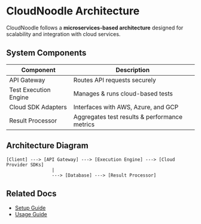 # CloudNoodle Architecture

CloudNoodle follows a **microservices-based architecture** designed for scalability and integration with cloud services.

## System Components

| Component        | Description |
|-----------------|-------------|
| API Gateway     | Routes API requests securely |
| Test Execution Engine | Manages & runs cloud-based tests |
| Cloud SDK Adapters | Interfaces with AWS, Azure, and GCP |
| Result Processor | Aggregates test results & performance metrics |

## Architecture Diagram

```plaintext
[Client] ---> [API Gateway] ---> [Execution Engine] ---> [Cloud Provider SDKs]
                 |
                 ---> [Database] ---> [Result Processor]
```

## Related Docs
- [Setup Guide](setup.md)
- [Usage Guide](usage.md)
